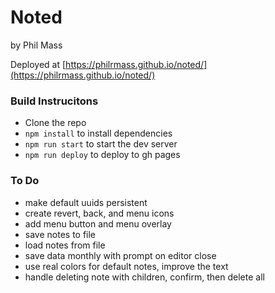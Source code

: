 # Noted
by Phil Mass

Deployed at [https://philrmass.github.io/noted/](https://philrmass.github.io/noted/)

### Build Instrucitons
- Clone the repo
- `npm install` to install dependencies
- `npm run start` to start the dev server
- `npm run deploy` to deploy to gh pages

### To Do
- make default uuids persistent
- create revert, back, and menu icons
- add menu button and menu overlay
- save notes to file
- load notes from file
- save data monthly with prompt on editor close
- use real colors for default notes, improve the text
- handle deleting note with children, confirm, then delete all
